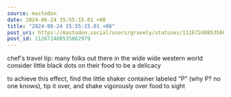 ```yaml
---
source: mastodon
date: 2024-06-24 15:55:15.01 +00
title: "2024-06-24 15:55:15.01 +00"
post_uri: https://mastodon.social/users/gravely/statuses/112672408535862979
post_id: 112672408535862979
---
```

chef's travel tip: many folks out there in the wide wide western world consider little black dots on their food to be a delicacy

to achieve this effect, find the little shaker container labeled “P” (why P? no one knows), tip it over, and shake vigorously over food to sight


